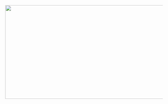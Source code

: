 <a href="https://github.com/devxb/gitanimals">
<img
  src="https://render.gitanimals.org/farms/Lagom92"
  width="600"
  height="300"
/>
</a>
